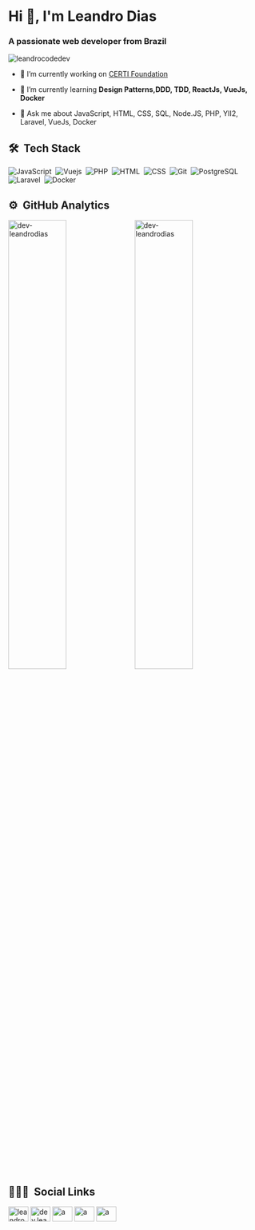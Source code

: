 <!--
### Hi there 👋


**dev-leandrodias/dev-leandrodias** is a ✨ _special_ ✨ repository because its `README.md` (this file) appears on your GitHub profile.

Here are some ideas to get you started:

- 🔭 I’m currently working on ...
- 🌱 I’m currently learning ...
- 👯 I’m looking to collaborate on ...
- 🤔 I’m looking for help with ...
- 💬 Ask me about ...
- 📫 How to reach me: ...
- 😄 Pronouns: ...
- ⚡ Fun fact: ...
-->
<h1 align="left">Hi 👋, I'm Leandro Dias</h1>
<h3 align="left">A passionate web developer from Brazil</h3>

<p align="left"> <img src="https://komarev.com/ghpvc/?username=leandrocodedev&label=Profile%20views&color=0e75b6&style=flat" alt="leandrocodedev" /> </p>



- 🔭 I’m currently working on [CERTI Foundation](https://certi.org.br/)

- 🌱 I’m currently learning **Design Patterns,DDD, TDD, ReactJs, VueJs, Docker**

- 💬 Ask me about JavaScript, HTML, CSS, SQL, Node.JS, PHP, YII2, Laravel, VueJs, Docker



## 🛠 &nbsp;Tech Stack

![JavaScript](https://img.shields.io/badge/-JavaScript-05122A?style=flat&logo=javascript)&nbsp;
![Vuejs](https://img.shields.io/badge/Vue.js-05122A.svg?style=flat&logo=vuedotjs)&nbsp;
![PHP](https://img.shields.io/badge/-PHP-05122A?style=flat&logo=PHP)&nbsp;
![HTML](https://img.shields.io/badge/-HTML-05122A?style=flat&logo=HTML5)&nbsp;
![CSS](https://img.shields.io/badge/-CSS-05122A?style=flat&logo=CSS3&logoColor=1572B6)&nbsp;
![Git](https://img.shields.io/badge/-Git-05122A?style=flat&logo=git)&nbsp;
![PostgreSQL](https://img.shields.io/badge/-PostgreSQL-05122A?style=flat&logo=postgresql)&nbsp;
![Laravel](https://img.shields.io/badge/laravel-05122A.svg?style=flat&logo=laravel)&nbsp;
![Docker](https://img.shields.io/badge/Docker-05122A.svg?style=flat&logo=Docker&logoColor=1572B6)&nbsp;





## ⚙️ &nbsp;GitHub Analytics

<!-- <p align="left"> <a width="530em" href="https://github.com/ryo-ma/github-profile-trophy"><img src="https://github-profile-trophy.vercel.app/?username=dev-leandrodias" alt="dev-leandrodias" /></a> </p> -->

<p ><img align="left" width="48%" src="https://github-readme-stats.vercel.app/api?username=dev-leandrodias&show_icons=true&locale=en&theme=dark" alt="dev-leandrodias" />
&nbsp;
<img align="rigth" width="48%" src="https://github-readme-stats.vercel.app/api/top-langs?username=dev-leandrodias&show_icons=true&locale=en&layout=compact&theme=dark" alt="dev-leandrodias" /></p>



<!-- <p><img width="530em" src="https://github-readme-streak-stats.herokuapp.com/?user=dev-leandrodias&theme=dark" alt="dev-leandrodias" /></p> -->
<br/>

## 👨🏽‍🦲 &nbsp;Social Links

<p>
<a href="https://linkedin.com/in/leandrocodedev" target="blank"><img align="center" src="https://raw.githubusercontent.com/rahuldkjain/github-profile-readme-generator/master/src/images/icons/Social/linked-in-alt.svg" alt="leandro-s-dias" height="30" width="40" /></a>
<a href="https://instagram.com/leandrocodedev" target="blank"><img align="center" src="https://raw.githubusercontent.com/rahuldkjain/github-profile-readme-generator/master/src/images/icons/Social/instagram.svg" alt="dev.leandrodias" height="30" width="40" /></a>
<a href="https://twitter.com/leandrocodedev" target="blank"><img align="center" src="https://raw.githubusercontent.com/rahuldkjain/github-profile-readme-generator/master/src/images/icons/Social/twitter.svg" alt="a" height="30" width="40" /></a>
<a href="https://fb.com/leandrocodedev" target="blank"><img align="center" src="https://raw.githubusercontent.com/rahuldkjain/github-profile-readme-generator/master/src/images/icons/Social/facebook.svg" alt="a" height="30" width="40" /></a>
<a href="https://discord.gg/FDCbSn7V" target="blank"><img align="center" src="https://raw.githubusercontent.com/rahuldkjain/github-profile-readme-generator/master/src/images/icons/Social/discord.svg" alt="a" height="30" width="40" /></a>
</p>
